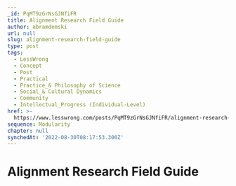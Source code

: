 ```yaml
---
_id: PqMT9zGrNsGJNfiFR
title: Alignment Research Field Guide
author: abramdemski
url: null
slug: alignment-research-field-guide
type: post
tags:
  - LessWrong
  - Concept
  - Post
  - Practical
  - Practice_& Philosophy of Science
  - Social_& Cultural Dynamics
  - Community
  - Intellectual_Progress (Individual-Level)
href: >-
  https://www.lesswrong.com/posts/PqMT9zGrNsGJNfiFR/alignment-research-field-guide
sequence: Modularity
chapter: null
synchedAt: '2022-08-30T08:17:53.300Z'
---
```


# Alignment Research Field Guide
